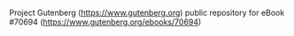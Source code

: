 Project Gutenberg (https://www.gutenberg.org) public repository for
eBook #70694 (https://www.gutenberg.org/ebooks/70694)

